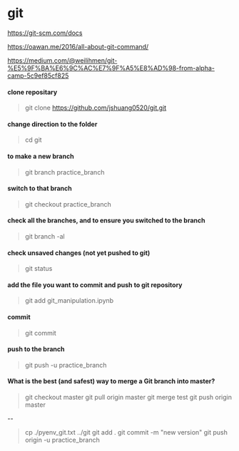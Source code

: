 # git

https://git-scm.com/docs

https://oawan.me/2016/all-about-git-command/

https://medium.com/@weilihmen/git-%E5%9F%BA%E6%9C%AC%E7%9F%A5%E8%AD%98-from-alpha-camp-5c9ef85cf825



#### clone repositary
> git clone https://github.com/jshuang0520/git.git

#### change direction to the folder
> cd git

#### to make a new branch
> git branch practice_branch

#### switch to that branch
> git checkout practice_branch

#### check all the branches, and to ensure you switched to the branch
> git branch -al

#### check unsaved changes (not yet pushed to git)
> git status

#### add the file you want to commit and push to git repository
> git add git_manipulation.ipynb

#### commit
> git commit

#### push to the branch
> git push -u practice_branch


#### What is the best (and safest) way to merge a Git branch into master?
> git checkout master
> git pull origin master
> git merge test
> git push origin master


--


> cp ./pyenv_git.txt ../git
> git add .
> git commit -m "new version"
> git push origin -u practice_branch


